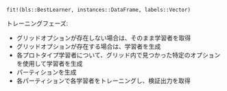 ```
fit!(bls::BestLearner, instances::DataFrame, labels::Vector)
```

トレーニングフェーズ:

  * グリッドオプションが存在しない場合は、そのまま学習者を取得
  * グリッドオプションが存在する場合は、学習者を生成
  * 各プロトタイプ学習者について、グリッド内で見つかった特定のオプションを使用して学習者を生成
  * パーティションを生成
  * 各パーティションで各学習者をトレーニングし、検証出力を取得
